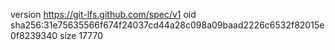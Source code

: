 version https://git-lfs.github.com/spec/v1
oid sha256:31e75635566f674f24037cd44a28c098a09baad2226c6532f82015e0f8239340
size 17770
